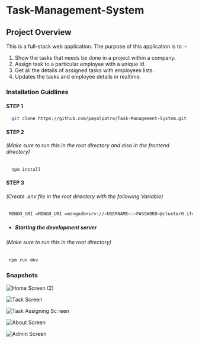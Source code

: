 # Task-Management-System

## Project Overview

This is a full-stack web application. The purpose of this application is to :-
1) Show the tasks that needs be done in a project within a company.
2) Assign task to a particular employee with a unique Id.
3) Get all the details of assigned tasks with employees lists.
4) Updates the tasks and employee details in realtime.


### Installation Guidlines

#### STEP 1

 ```sh
   git clone https://github.com/payalpatra/Task-Management-System.git
   ```

#### STEP 2
###### (Make sure to run this in the root directory and also in the frontend directory) 

 ```sh
   npm install
   ```

#### STEP 3
###### (Create .env file in the root directory with the following Variable) 

  ```sh
   MONGO_URI =MONGO_URI =mongodb+srv://<USERNAME>:<PASSWORD>@cluster0.ifcel.mongodb.net/<DBNAME>?retryWrites=true&w=majority
   ```

* ##### Starting the development server
###### (Make sure to run this in the root directory)
```sh
 npm run dev 
   ```
   
 
 ### Snapshots
 
![Home Screen (2)](https://user-images.githubusercontent.com/67522406/117532684-5ce90700-b006-11eb-8efc-ccc55847c8ab.png)


![Task Screen](https://user-images.githubusercontent.com/67522406/117532796-04663980-b007-11eb-8a4d-3554c40ec5ec.png)


![Task Assigning Sc reen](https://user-images.githubusercontent.com/67522406/117532798-08925700-b007-11eb-9533-a69e69c420b7.png)




![About Screen](https://user-images.githubusercontent.com/67522406/117532804-0defa180-b007-11eb-92a6-2c3e2c85495f.png)


![Admin Screen](https://user-images.githubusercontent.com/67522406/117532809-10ea9200-b007-11eb-8183-de582441746c.png)


